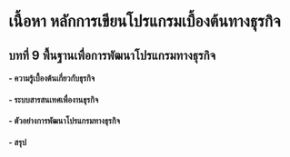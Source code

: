 # เนื้อหา หลักการเขียนโปรแกรมเบื้องต้นทางธุรกิจ
## บทที่ 9 พื้นฐานเพื่อการพัฒนาโปรแกรมทางธุรกิจ
#### - ความรู้เบื้องต้นเกี่ยวกับธุรกิจ
#### - ระบบสารสนเทศเพื่องานธุรกิจ
#### - ตัวอย่างการพัฒนาโปรแกรมทางธุรกิจ
#### - สรุป